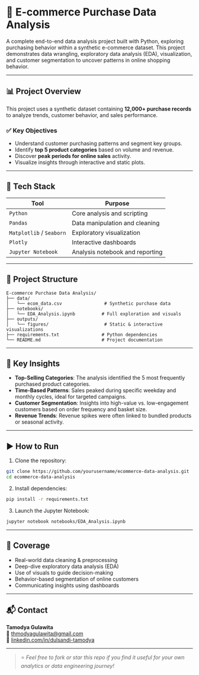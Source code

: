 # 🛒 E-commerce Purchase Data Analysis

A complete end-to-end data analysis project built with Python, exploring purchasing behavior within a synthetic e-commerce dataset. This project demonstrates data wrangling, exploratory data analysis (EDA), visualization, and customer segmentation to uncover patterns in online shopping behavior.

---

## 📊 Project Overview

This project uses a synthetic dataset containing **12,000+ purchase records** to analyze trends, customer behavior, and sales performance.

### ✅ Key Objectives
- Understand customer purchasing patterns and segment key groups.
- Identify **top 5 product categories** based on volume and revenue.
- Discover **peak periods for online sales** activity.
- Visualize insights through interactive and static plots.

---

## 🧰 Tech Stack

| Tool | Purpose |
|------|---------|
| `Python` | Core analysis and scripting |
| `Pandas` | Data manipulation and cleaning |
| `Matplotlib` / `Seaborn` | Exploratory visualization |
| `Plotly` | Interactive dashboards |
| `Jupyter Notebook` | Analysis notebook and reporting |

---

## 📂 Project Structure

```
E-commerce Purchase Data Analysis/
├── data/
│   └── ecom_data.csv                # Synthetic purchase data
├── notebooks/
│   └── EDA_Analysis.ipynb          # Full exploration and visuals
├── outputs/
│   └── figures/                     # Static & interactive visualizations
├── requirements.txt                # Python dependencies
└── README.md                       # Project documentation
```

---

## 📌 Key Insights

- **Top-Selling Categories**: The analysis identified the 5 most frequently purchased product categories.
- **Time-Based Patterns**: Sales peaked during specific weekday and monthly cycles, ideal for targeted campaigns.
- **Customer Segmentation**: Insights into high-value vs. low-engagement customers based on order frequency and basket size.
- **Revenue Trends**: Revenue spikes were often linked to bundled products or seasonal activity.

---

## ▶️ How to Run

1. Clone the repository:
```bash
git clone https://github.com/yourusername/ecommerce-data-analysis.git
cd ecommerce-data-analysis
```

2. Install dependencies:
```bash
pip install -r requirements.txt
```

3. Launch the Jupyter Notebook:
```bash
jupyter notebook notebooks/EDA_Analysis.ipynb
```

---

## 🚀 Coverage

- Real-world data cleaning & preprocessing
- Deep-dive exploratory data analysis (EDA)
- Use of visuals to guide decision-making
- Behavior-based segmentation of online customers
- Communicating insights using dashboards

---

## 📬 Contact

**Tamodya Gulawita**  
📧 [thmodyagulawita@gmail.com](mailto:thmodyagulawita@gmail.com)  
🔗 [linkedin.com/in/dulsandi-tamodya](https://www.linkedin.com/in/dulsandi-tamodya)

---

> ⭐ *Feel free to fork or star this repo if you find it useful for your own analytics or data engineering journey!*

